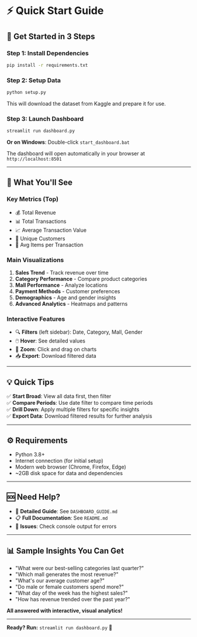 # ⚡ Quick Start Guide

## 🚀 Get Started in 3 Steps

### Step 1: Install Dependencies
```bash
pip install -r requirements.txt
```

### Step 2: Setup Data
```bash
python setup.py
```
This will download the dataset from Kaggle and prepare it for use.

### Step 3: Launch Dashboard
```bash
streamlit run dashboard.py
```
**Or on Windows**: Double-click `start_dashboard.bat`

The dashboard will open automatically in your browser at `http://localhost:8501`

---

## 🎯 What You'll See

### Key Metrics (Top)
- 💰 Total Revenue
- 📊 Total Transactions  
- 📈 Average Transaction Value
- 👥 Unique Customers
- 🛒 Avg Items per Transaction

### Main Visualizations
1. **Sales Trend** - Track revenue over time
2. **Category Performance** - Compare product categories
3. **Mall Performance** - Analyze locations
4. **Payment Methods** - Customer preferences
5. **Demographics** - Age and gender insights
6. **Advanced Analytics** - Heatmaps and patterns

### Interactive Features
- 🔍 **Filters** (left sidebar): Date, Category, Mall, Gender
- 🖱️ **Hover**: See detailed values
- 🔎 **Zoom**: Click and drag on charts
- 📥 **Export**: Download filtered data

---

## 💡 Quick Tips

✅ **Start Broad**: View all data first, then filter  
✅ **Compare Periods**: Use date filter to compare time periods  
✅ **Drill Down**: Apply multiple filters for specific insights  
✅ **Export Data**: Download filtered results for further analysis

---

## ⚙️ Requirements

- Python 3.8+
- Internet connection (for initial setup)
- Modern web browser (Chrome, Firefox, Edge)
- ~2GB disk space for data and dependencies

---

## 🆘 Need Help?

- 📖 **Detailed Guide**: See `DASHBOARD_GUIDE.md`
- 📋 **Full Documentation**: See `README.md`
- 🐛 **Issues**: Check console output for errors

---

## 📊 Sample Insights You Can Get

- "What were our best-selling categories last quarter?"
- "Which mall generates the most revenue?"
- "What's our average customer age?"
- "Do male or female customers spend more?"
- "What day of the week has the highest sales?"
- "How has revenue trended over the past year?"

**All answered with interactive, visual analytics!**

---

**Ready? Run:** `streamlit run dashboard.py` 🚀

